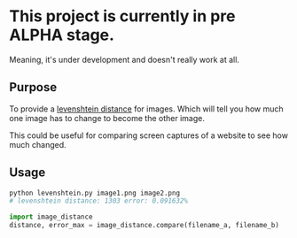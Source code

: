 # This project is currently in pre ALPHA stage.
Meaning, it's under development and doesn't really work at all.

## Purpose
To provide a [levenshtein distance](http://en.wikipedia.org/wiki/Levenshtein_distance) for images.  Which will tell you how much one image has to change to become the other image.

This could be useful for comparing screen captures of a website to see how much changed.

## Usage
```bash
python levenshtein.py image1.png image2.png
# levenshtein distance: 1303 error: 0.091632%
```
```python
import image_distance
distance, error_max = image_distance.compare(filename_a, filename_b)
```